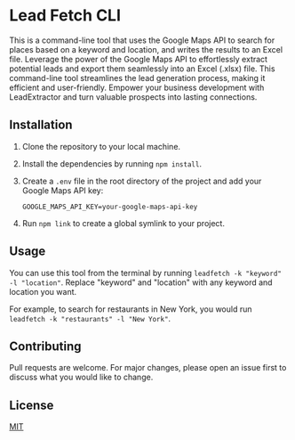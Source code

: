 # Lead Fetch CLI
 
This is a command-line tool that uses the Google Maps API to search for places based on a keyword and location, and writes the results to an Excel file. Leverage the power of the Google Maps API to effortlessly extract potential leads and export them seamlessly into an Excel (.xlsx) file. This command-line tool streamlines the lead generation process, making it efficient and user-friendly. Empower your business development with LeadExtractor and turn valuable prospects into lasting connections.

## Installation

1. Clone the repository to your local machine.
2. Install the dependencies by running `npm install`.
3. Create a `.env` file in the root directory of the project and add your Google Maps API key:

    `GOOGLE_MAPS_API_KEY=your-google-maps-api-key`

4. Run `npm link` to create a global symlink to your project.

## Usage

You can use this tool from the terminal by running `leadfetch -k "keyword" -l "location"`. Replace "keyword" and "location" with any keyword and location you want.

For example, to search for restaurants in New York, you would run `leadfetch -k "restaurants" -l "New York"`.

## Contributing

Pull requests are welcome. For major changes, please open an issue first to discuss what you would like to change.

## License

[MIT](https://choosealicense.com/licenses/mit/)
